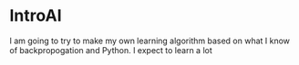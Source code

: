 # IntroAI
I am going to try to make my own learning algorithm based on what I know of backpropogation and Python. I expect to learn a lot
